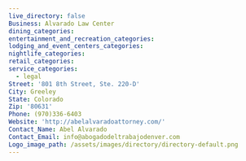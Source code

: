 ```yaml
---
live_directory: false
Business: Alvarado Law Center
dining_categories:
entertainment_and_recreation_categories:
lodging_and_event_centers_categories:
nightlife_categories:
retail_categories:
service_categories:
  - legal
Street: '801 8th Street, Ste. 220-D'
City: Greeley
State: Colorado
Zip: '80631'
Phone: (970)336-6403
Website: 'http://abelalvaradoattorney.com/'
Contact_Name: Abel Alvarado
Contact_Email: info@abogadodeltrabajodenver.com
Logo_image_path: /assets/images/directory/directory-default.png
---
```



